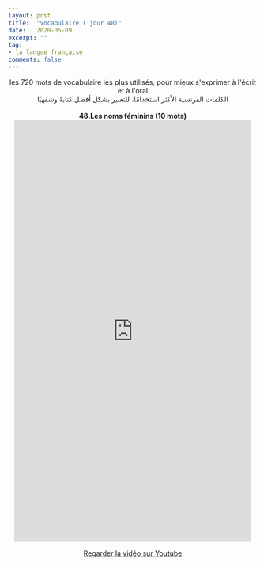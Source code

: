```yaml
---
layout: post
title:  "Vocabulaire ( jour 48)"
date:   2020-05-09
excerpt: ""
tag:
- la langue française
comments: false
---
```

 <center>     les 720 mots de vocabulaire les plus utilisés, pour mieux s'exprimer à l'écrit et à l'oral <br> الكلمات الفرنسية الأكثر استخدامًا، للتعبير بشكل أفضل كتابةً وشفهيًا <br><br>     <strong> 48.Les noms féminins (10 mots)</strong>     <br> <iframe width="480" height="853" src="https://www.youtube.com/embed/1llnR0x81Jw" title="youtube video player" frameborder="0" allow="accelerometer, autoplay, clipboard-write, encrypted-media, gyroscope, picture-in-picture, web-share" allowfullscreen></iframe>     <br> <p markdown="0"><a href="https://youtube.com/shorts/1llnR0x81Jw" class="btn btn-danger" target="_blank">Regarder la vidéo sur Youtube</a></p> </center>
